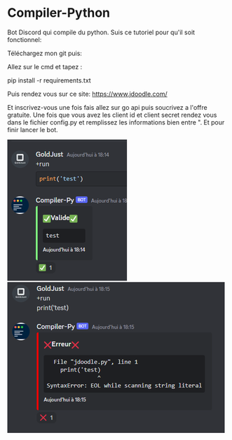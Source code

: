 # Compiler-Python
Bot Discord qui compile du python.
Suis ce tutoriel pour qu'il soit fonctionnel:

Téléchargez mon git puis:


Allez sur le cmd et tapez :

pip install -r requirements.txt


Puis rendez vous sur ce site:
https://www.jdoodle.com/

Et inscrivez-vous une fois fais allez sur go api puis soucrivez a l'offre gratuite.
Une fois que vous avez les client id et client secret rendez vous dans le fichier config.py et remplissez les informations bien entre ".
Et pour finir lancer le bot.

![alt text](https://github.com/NX-GoldJust/Compiler-Python/blob/main/img/exemple-1.png)
![alt text](https://github.com/NX-GoldJust/Compiler-Python/blob/main/img/exemple-2.png)

